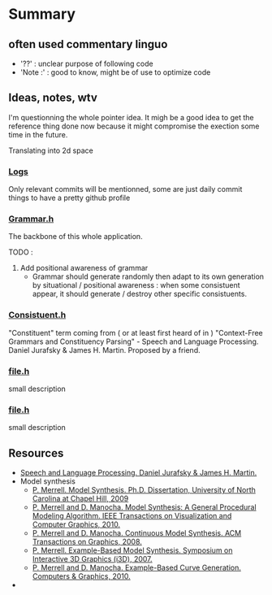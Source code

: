 # Summary

## often used commentary linguo
 - '??' : unclear purpose of following code
 - 'Note :' : good to know, might be of use to optimize code

## Ideas, notes, wtv
I'm questionning the whole pointer idea. It migh be a good idea to get the reference thing done now because it might compromise the exection some time in the future.


Translating into 2d space 



### [Logs](logs.md)
Only relevant commits will be mentionned, some are just daily commit things to have a pretty github profile

### [Grammar.h](grammar_h.md)
The backbone of this whole application. 

TODO :
 1. Add positional awareness of grammar
    - Grammar should generate randomly then adapt to its own generation by situational / positional awareness : when some consistuent appear, it should generate / destroy other specific consistuents.

### [Consistuent.h](Consituent.md)
"Constituent" term coming from ( or at least first heard of in ) "Context-Free Grammars and Constituency Parsing" - Speech and Language Processing. Daniel Jurafsky & James H. Martin. Proposed by a friend.




### [file.h](file.md)
small description 

### [file.h](file.md)
small description 


## Resources 

 - [Speech and Language Processing. Daniel Jurafsky & James H. Martin.](https://web.stanford.edu/~jurafsky/slp3/18.pdf)
 - Model synthesis
    - [P. Merrell. Model Synthesis.  Ph.D. Dissertation, University of North Carolina at Chapel Hill, 2009](https://paulmerrell.org/wp-content/uploads/2021/06/thesis.pdf)
    - [P. Merrell and D. Manocha. Model Synthesis: A General Procedural Modeling Algorithm. IEEE Transactions on Visualization and Computer Graphics, 2010.](https://paulmerrell.org/wp-content/uploads/2021/06/tvcg.pdf)
    - [P. Merrell and D. Manocha. Continuous Model Synthesis.  ACM Transactions on Graphics, 2008.](https://paulmerrell.org/wp-content/uploads/2021/06/continuous.pdf)
    - [P. Merrell. Example-Based Model Synthesis. Symposium on Interactive 3D Graphics (i3D), 2007.](https://paulmerrell.org/wp-content/uploads/2022/03/model_synthesis.pdf)
    - [P. Merrell and D. Manocha. Example-Based Curve Generation.  Computers & Graphics, 2010.](https://paulmerrell.org/wp-content/uploads/2021/06/curveSynthesis.pdf)
 - 